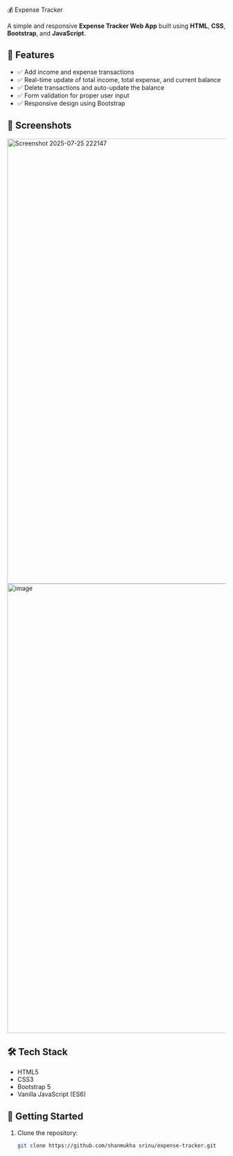  💰 Expense Tracker

A simple and responsive **Expense Tracker Web App** built using **HTML**, **CSS**, **Bootstrap**, and **JavaScript**.

## 🌟 Features

- ✅ Add income and expense transactions
- ✅ Real-time update of total income, total expense, and current balance
- ✅ Delete transactions and auto-update the balance
- ✅ Form validation for proper user input
- ✅ Responsive design using Bootstrap

## 📸 Screenshots

<img width="1919" height="1023" alt="Screenshot 2025-07-25 222147" src="https://github.com/user-attachments/assets/ccadb871-d094-4db9-9abc-aa47a847bcc5" />
<img width="1908" height="1033" alt="image" src="https://github.com/user-attachments/assets/7939ba70-888a-4492-9983-0a0cad4e08a7" />



## 🛠️ Tech Stack

- HTML5
- CSS3
- Bootstrap 5
- Vanilla JavaScript (ES6)

## 🚀 Getting Started

1. Clone the repository:
   ```bash
   git clone https://github.com/shanmukha srinu/expense-tracker.git

